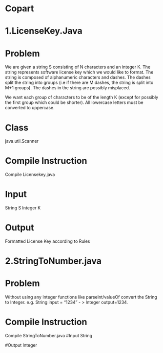 # Copart

# 1.LicenseKey.Java

# Problem
We are given a string S consisting of N characters and an integer K. The string represents software license key which we would like to format. The string is composed of alphanumeric characters and dashes. The dashes split the string into groups (i.e if there are M dashes, the string is split into M+1 groups). The dashes in the string are possibly misplaced.

We want each group of characters to be of the length K (except for possibly the first group which could be shorter). All lowercase letters must be converted to uppercase.

# Class
java.util.Scanner

# Compile Instruction
Compile Licensekey.java

# Input
String S
Integer K

# Output
Formatted License Key according to Rules


# 2.StringToNumber.java

# Problem
Without using any Integer functions like parseInt/valueOf convert the String to Integer. e.g. String input = “1234” - > Integer output=1234.

# Compile Instruction
Compile StringToNumber.java
#Input
String

#Output
Integer
